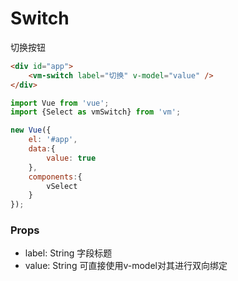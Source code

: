 Switch
=============
切换按钮

```html
<div id="app">
    <vm-switch label="切换" v-model="value" />
</div>
```

```js
import Vue from 'vue';
import {Select as vmSwitch} from 'vm';

new Vue({
    el: '#app',
    data:{
        value: true
    },
    components:{
        vSelect
    }
});
```


### Props

* label: String 字段标题
* value: String 可直接使用v-model对其进行双向绑定